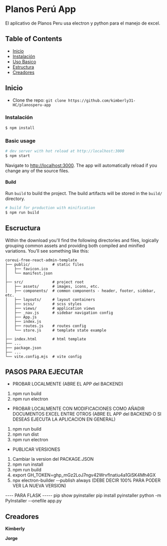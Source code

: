 # Planos Perú App

El aplicativo de Planos Peru usa electron y python para el manejo de excel.

## Table of Contents

- [Inicio](#inicio)
- [Instalación](#instalacion)
- [Uso Basico](#uso-basico)
- [Estructura](#estructura)
- [Creadores](#creadores)

## Inicio

- Clone the repo: `git clone https://github.com/kimberly31-HC/planosperu-app`

### Instalación

```bash
$ npm install
```

### Basic usage

```bash
# dev server with hot reload at http://localhost:3000
$ npm start
```

Navigate to [http://localhost:3000](http://localhost:3000). The app will automatically reload if you change any of the source files.

#### Build

Run `build` to build the project. The build artifacts will be stored in the `build/` directory.

```bash
# build for production with minification
$ npm run build
```

## Escructura

Within the download you'll find the following directories and files, logically grouping common assets and providing both compiled and minified variations. You'll see something like this:

```
coreui-free-react-admin-template
├── public/          # static files
│   ├── favicon.ico
│   └── manifest.json
│
├── src/             # project root
│   ├── assets/      # images, icons, etc.
│   ├── components/  # common components - header, footer, sidebar, etc.
│   ├── layouts/     # layout containers
│   ├── scss/        # scss styles
│   ├── views/       # application views
│   ├── _nav.js      # sidebar navigation config
│   ├── App.js
│   ├── index.js
│   ├── routes.js    # routes config
│   └── store.js     # template state example
│
├── index.html       # html template
├── ...
├── package.json
├── ...
└── vite.config.mjs  # vite config
```

## PASOS PARA EJECUTAR

- PROBAR LOCALMENTE (ABRE EL APP del BACKEND)

1. npm run build
2. npm run electron

- PROBAR LOCALMENTE CON MODIFICACIONES COMO AÑADIR DOCUMENTOS EXCEL ENTRE OTROS (ABRE EL APP del BACKEND O SI DESEAS EJECUTA LA APLICACION EN GENERAL)

1. npm run build
2. npm run dist
3. npm run electron

- PUBLICAR VERSIONES

1. Cambiar la version del PACKAGE.JSON
2. npm run install
3. npm run build
4. export GH_TOKEN=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
5. npx electron-builder --publish always (DEBE DECIR 100% PARA PODER VER LA NUEVA VERSION)

---- PARA FLASK -----
pip show pyinstaller
pip install pyinstaller
python -m PyInstaller --onefile app.py

## Creadores

**Kimberly**

**Jorge**

